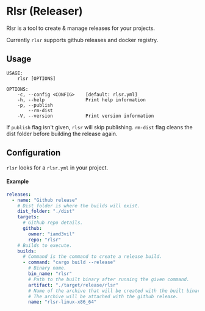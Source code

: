 # Rlsr (Releaser)

Rlsr is a tool to create & manage releases for your projects.

Currently `rlsr` supports github releases and docker registry.

## Usage

```
USAGE:
    rlsr [OPTIONS]

OPTIONS:
    -c, --config <CONFIG>    [default: rlsr.yml]
    -h, --help               Print help information
    -p, --publish
        --rm-dist
    -V, --version            Print version information
```

If `publish` flag isn't given, `rlsr` will skip publishing. `rm-dist` flag cleans the dist folder before building the release again.

## Configuration

`rlsr` looks for a `rlsr.yml` in your project.

#### Example

```yaml
releases:
  - name: "Github release"
    # Dist folder is where the builds will exist.
    dist_folder: "./dist"
    targets:
      # Github repo details.
      github:
        owner: "iamd3vil"
        repo: "rlsr"
    # Builds to execute.
    builds:
      # Command is the command to create a release build.
      - command: "cargo build --release"
        # Binary name.
        bin_name: "rlsr"
        # Path to the built binary after running the given command.
        artifact: "./target/release/rlsr"
        # Name of the archive that will be created with the built binary.
        # The archive will be attached with the github release.
        name: "rlsr-linux-x86_64"
```
